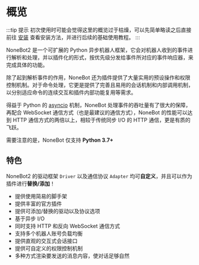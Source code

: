 # 概览

<!-- :::tip 提示
如果在阅读本文档时遇到难以理解的词汇，请随时查阅 [术语表](../glossary.md) 或使用 [Google 搜索](https://www.google.com/)。
::: -->

:::tip 提示
初次使用时可能会觉得这里的概览过于枯燥，可以先简单略读之后直接前往 [安装](./installation.md) 查看安装方法，并进行后续的基础使用教程。
:::

NoneBot2 是一个可扩展的 Python 异步机器人框架，它会对机器人收到的事件进行解析和处理，并以插件化的形式，按优先级分发给事件所对应的事件响应器，来完成具体的功能。

除了起到解析事件的作用，NoneBot 还为插件提供了大量实用的预设操作和权限控制机制。对于命令处理，它更是提供了完善且易用的会话机制和内部调用机制，以分别适应命令的连续交互和插件内部功能复用等需求。

得益于 Python 的 [asyncio](https://docs.python.org/3/library/asyncio.html) 机制，NoneBot 处理事件的吞吐量有了很大的保障，再配合 WebSocket 通信方式（也是最建议的通信方式），NoneBot 的性能可以达到 HTTP 通信方式的两倍以上，相较于传统同步 I/O 的 HTTP 通信，更是有质的飞跃。

需要注意的是，NoneBot 仅支持 **Python 3.7+**

## 特色

NoneBot2 的驱动框架 `Driver` 以及通信协议 `Adapter` 均可**自定义**，并且可以作为插件进行**替换/添加**！

- 提供使用简易的脚手架
- 提供丰富的官方插件
- 提供可添加/替换的驱动以及协议选项
- 基于异步 I/O
- 同时支持 HTTP 和反向 WebSocket 通信方式
- 支持多个机器人账号负载均衡
- 提供直观的交互式会话接口
- 提供可自定义的权限控制机制
- 多种方式渲染要发送的消息内容，使对话足够自然
